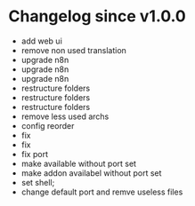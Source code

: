# Changelog since v1.0.0
- add web ui 
- remove non used translation 
- upgrade n8n 
- upgrade n8n 
- upgrade n8n 
- restructure folders 
- restructure folders 
- restructure folders 
- remove less used archs 
- config reorder 
- fix 
- fix 
- fix port 
- make available without port set 
- make addon availabel without port set 
- set shell; 
- change default port and remve useless files 
